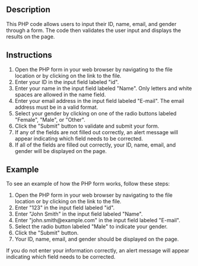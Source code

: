 <h2>Description</h2>
<p>
	This PHP code allows users to input their ID, name, email, and gender through a form. The code then validates the user input and displays the results on the page.
</p>

<h2>Instructions</h2>
<ol>
	<li>Open the PHP form in your web browser by navigating to the file location or by clicking on the link to the file.</li>
	<li>Enter your ID in the input field labeled "id".</li>
	<li>Enter your name in the input field labeled "Name". Only letters and white spaces are allowed in the name field.</li>
	<li>Enter your email address in the input field labeled "E-mail". The email address must be in a valid format.</li>
	<li>Select your gender by clicking on one of the radio buttons labeled "Female", "Male", or "Other".</li>
	<li>Click the "Submit" button to validate and submit your form.</li>
	<li>If any of the fields are not filled out correctly, an alert message will appear indicating which field needs to be corrected.</li>
	<li>If all of the fields are filled out correctly, your ID, name, email, and gender will be displayed on the page.</li>
</ol>

<h2>Example</h2>
<p>
	To see an example of how the PHP form works, follow these steps:
</p>
<ol>
	<li>Open the PHP form in your web browser by navigating to the file location or by clicking on the link to the file.</li>
	<li>Enter "123" in the input field labeled "id".</li>
	<li>Enter "John Smith" in the input field labeled "Name".</li>
	<li>Enter "john.smith@example.com" in the input field labeled "E-mail".</li>
	<li>Select the radio button labeled "Male" to indicate your gender.</li>
	<li>Click the "Submit" button.</li>
	<li>Your ID, name, email, and gender should be displayed on the page.</li>
</ol>

<p>
	If you do not enter your information correctly, an alert message will appear indicating which field needs to be corrected.
</p>
